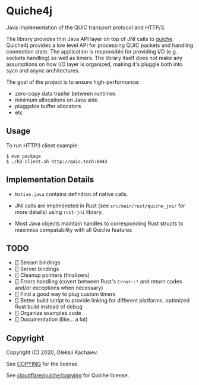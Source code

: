 # Quiche4j

Java implementation of the QUIC transport protocol and HTTP/3.

The library provides thin Java API layer on top of JNI calls to [quiche](https://github.com/cloudflare/quiche). Quiche4j provides a low level API for processing QUIC packets and handling connection state. The application is responsible for providing I/O (e.g. sockets handling) as well as timers. The library itself does not make any assumptions on how I/O layer is organized, making it's pluggle both into sycn and async architectures.

The goal of the project is to ensure high-performance:
* zero-copy data trasfer between runtimes
* minimum allocations on Java side
* pluggable buffer allocators
* etc

## Usage

To run HTTP3 client example:

```
$ mvn package
$ ./h3-client.sh http://quic.tech:8443
```

## Implementation Details

* `Native.java` contains definition of native calls.

* JNI calls are implmeneted in Rust (see `src/main/rust/quiche_jni/` for more details) using `rust-jni` library.

* Most Java objects maintain handles to corresponding Rust structs to maximise compatability with all Quiche features 

## TODO

- [] Stream bindings
- [] Server bindings
- [] Cleanup pointers (finalizers)
- [] Errors handling (covert between Rust's `Error::*` and return codes and/or exceptions when necessary)
- [] Find a good way to plug custom timers
- [] Better build script to provide linking for different platforms, optimized Rust build instead of debug
- [] Organize examples code
- [] Documentation (like... a lot)

## Copyright

Copyright (C) 2020, Oleksii Kachaiev.

See [COPYING](/COPYING) for the license.

See [cloudflare/quiche/copying](https://github.com/cloudflare/quiche/blob/master/COPYING) for Quiche license.